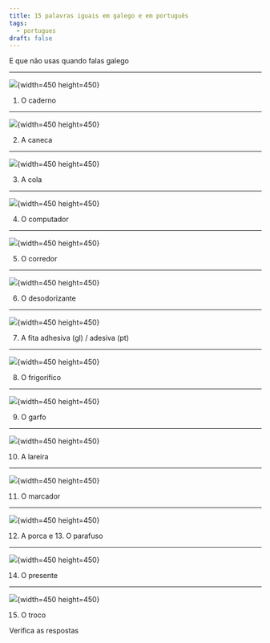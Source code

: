 ```yaml
---
title: 15 palavras iguais em galego e em português
tags:
  - portugues
draft: false
---
```

E que não usas quando falas galego

- - -

![](/img/caderno.jpg){width=450 height=450}

1. O <e-answer> caderno </e-answer>

- - -

![](/img/caneca.jpg){width=450 height=450}

2. A <e-answer> caneca </e-answer>

- - -

![](/img/cola.jpg){width=450 height=450}

3. A <e-answer> cola </e-answer>

- - -

![](/img/computador.jpg){width=450 height=450}

4. O <e-answer> computador </e-answer>

- - -

![](/img/corredor.jpg){width=450 height=450}

5. O <e-answer> corredor </e-answer>

- - -

![](/img/desodorizante.jpg){width=450 height=450}

6. O <e-answer> desodorizante </e-answer>

- - -

![](/img/fita_adesiva.jpg){width=450 height=450}

7. A <e-answer> fita </e-answer> adhesiva (gl) / adesiva (pt)

- - -

![](/img/frigorífico.jpg){width=450 height=450}

8. O <e-answer> frigorífico </e-answer>

- - -

![](/img/garfo.jpg){width=450 height=450}

9. O <e-answer> garfo </e-answer>

- - -

![](/img/lareira.jpg){width=450 height=450}

10. A <e-answer> lareira </e-answer>

- - -

![](/img/marcador.jpg){width=450 height=450}

11. O <e-answer> marcador </e-answer>

- - -

![](/img/porca_parafuso.jpg){width=450 height=450}

12. A <e-answer> porca </e-answer> e  13. O <e-answer> parafuso </e-answer>

- - -

![](/img/presente_.jpg){width=450 height=450}

14. O <e-answer> presente </e-answer>

- - -

![](/img/troco.jpg){width=450 height=450}

15. O <e-answer> troco </e-answer>

<e-validate>Verifica as respostas</e-validate>